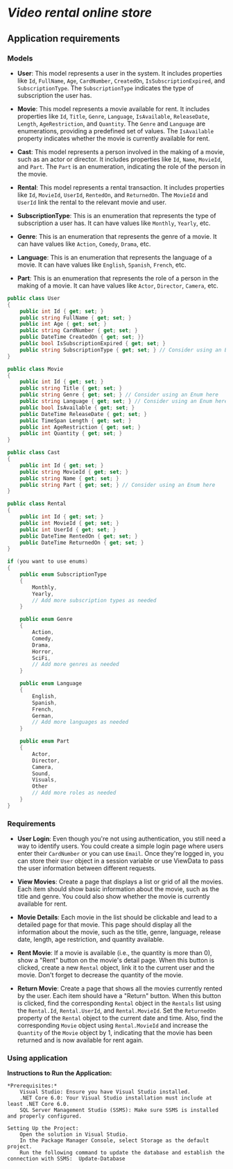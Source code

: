 # ***__Video rental online store__***

## Application requirements

### Models

- **User**: This model represents a user in the system. It includes properties like `Id`, `FullName`, `Age`, `CardNumber`, `CreatedOn`, `IsSubscriptionExpired`, and `SubscriptionType`. The `SubscriptionType` indicates the type of subscription the user has.

- **Movie**: This model represents a movie available for rent. It includes properties like `Id`, `Title`, `Genre`, `Language`, `IsAvailable`, `ReleaseDate`, `Length`, `AgeRestriction`, and `Quantity`. The `Genre` and `Language` are enumerations, providing a predefined set of values. The `IsAvailable` property indicates whether the movie is currently available for rent.

- **Cast**: This model represents a person involved in the making of a movie, such as an actor or director. It includes properties like `Id`, `Name`, `MovieId`, and `Part`. The `Part` is an enumeration, indicating the role of the person in the movie.

- **Rental**: This model represents a rental transaction. It includes properties like `Id`, `MovieId`, `UserId`, `RentedOn`, and `ReturnedOn`. The `MovieId` and `UserId` link the rental to the relevant movie and user.

- **SubscriptionType**: This is an enumeration that represents the type of subscription a user has. It can have values like `Monthly`, `Yearly`, etc.

- **Genre**: This is an enumeration that represents the genre of a movie. It can have values like `Action`, `Comedy`, `Drama`, etc.

- **Language**: This is an enumeration that represents the language of a movie. It can have values like `English`, `Spanish`, `French`, etc.

- **Part**: This is an enumeration that represents the role of a person in the making of a movie. It can have values like `Actor`, `Director`, `Camera`, etc.


```csharp
public class User
{
    public int Id { get; set; }
    public string FullName { get; set; }
    public int Age { get; set; }
    public string CardNumber { get; set; }
    public DateTime CreatedOn { get; set; }}
    public bool IsSubscriptionExpired { get; set; }
    public string SubscriptionType { get; set; } // Consider using an Enum here
}

public class Movie
{
    public int Id { get; set; }
    public string Title { get; set; }
    public string Genre { get; set; } // Consider using an Enum here
    public string Language { get; set; } // Consider using an Enum here
    public bool IsAvailable { get; set; }
    public DateTime ReleaseDate { get; set; }
    public TimeSpan Length { get; set; }
    public int AgeRestriction { get; set; }
    public int Quantity { get; set; }
}

public class Cast
{
    public int Id { get; set; }
    public string MovieId { get; set; }
    public string Name { get; set; }
    public string Part { get; set; } // Consider using an Enum here
}

public class Rental
{
    public int Id { get; set; }
    public int MovieId { get; set; }
    public int UserId { get; set; }
    public DateTime RentedOn { get; set; }
    public DateTime ReturnedOn { get; set; }
}

if (you want to use enums) 
{
    public enum SubscriptionType
    {
        Monthly,
        Yearly,
        // Add more subscription types as needed
    }

    public enum Genre
    {
        Action,
        Comedy,
        Drama,
        Horror,
        SciFi,
        // Add more genres as needed
    }

    public enum Language
    {
        English,
        Spanish,
        French,
        German,
        // Add more languages as needed
    }

    public enum Part
    {
        Actor,
        Director,
        Camera,
        Sound,
        Visuals,
        Other
        // Add more roles as needed
    }
}
```

### Requirements 

- **User Login**: Even though you're not using authentication, you still need a way to identify users. You could create a simple login page where users enter their `CardNumber` or you can use `Email`. Once they're logged in, you can store their `User` object in a session variable or use ViewData to pass the user information between different requests.

- **View Movies**: Create a page that displays a list or grid of all the movies. Each item should show basic information about the movie, such as the title and genre. You could also show whether the movie is currently available for rent.

- **Movie Details**: Each movie in the list should be clickable and lead to a detailed page for that movie. This page should display all the information about the movie, such as the title, genre, language, release date, length, age restriction, and quantity available.

- **Rent Movie**: If a movie is available (i.e., the quantity is more than 0), show a "Rent" button on the movie's detail page. When this button is clicked, create a new `Rental` object, link it to the current user and the movie. Don't forget to decrease the quantity of the movie.

 - **Return Movie**: Create a page that shows all the movies currently rented by the user. Each item should have a "Return" button. When this button is clicked, find the corresponding `Rental` object in the `Rentals` list using the `Rental.Id`, `Rental.UserId`, and `Rental.MovieId`. Set the `ReturnedOn` property of the `Rental` object to the current date and time. Also, find the corresponding `Movie` object using `Rental.MovieId` and increase the `Quantity` of the `Movie` object by 1, indicating that the movie has been returned and is now available for rent again.

### Using application

**Instructions to Run the Application:**

    *Prerequisites:*
        Visual Studio: Ensure you have Visual Studio installed.
        .NET Core 6.0: Your Visual Studio installation must include at least .NET Core 6.0.
        SQL Server Management Studio (SSMS): Make sure SSMS is installed and properly configured.

    Setting Up the Project:
        Open the solution in Visual Studio.
        In the Package Manager Console, select Storage as the default project.
        Run the following command to update the database and establish the connection with SSMS:  Update-Database
